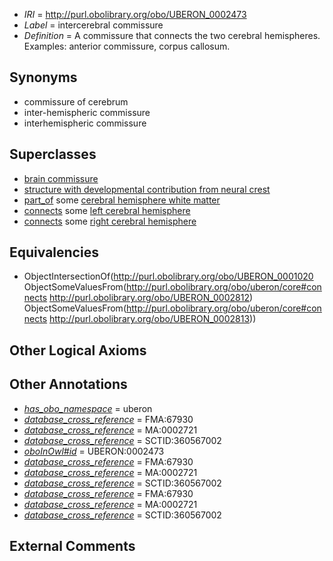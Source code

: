  * *IRI* = http://purl.obolibrary.org/obo/UBERON_0002473
 * *Label* = intercerebral commissure
 * *Definition* = A commissure that connects the two cerebral hemispheres. Examples: anterior commissure, corpus callosum.

## Synonyms

 * commissure of cerebrum
 * inter-hemispheric commissure
 * interhemispheric commissure

## Superclasses

 * [brain commissure](../../UBERON/70/UBERON_0005970.md)
 * [structure with developmental contribution from neural crest](../../UBERON/14/UBERON_0010314.md)
 * [part_of](../../BFO/50/BFO_0000050.md) some [cerebral hemisphere white matter](../../UBERON/37/UBERON_0002437.md)
 * [connects](../../ts/core#connects.md) some [left cerebral hemisphere](../../UBERON/12/UBERON_0002812.md)
 * [connects](../../ts/core#connects.md) some [right cerebral hemisphere](../../UBERON/13/UBERON_0002813.md)

## Equivalencies

 * ObjectIntersectionOf(<http://purl.obolibrary.org/obo/UBERON_0001020> ObjectSomeValuesFrom(<http://purl.obolibrary.org/obo/uberon/core#connects> <http://purl.obolibrary.org/obo/UBERON_0002812>) ObjectSomeValuesFrom(<http://purl.obolibrary.org/obo/uberon/core#connects> <http://purl.obolibrary.org/obo/UBERON_0002813>))

## Other Logical Axioms


## Other Annotations

 * *[has_obo_namespace](../../ce/oboInOwl#hasOBONamespace.md)* = uberon
 * *[database_cross_reference](../../ef/oboInOwl#hasDbXref.md)* = FMA:67930
 * *[database_cross_reference](../../ef/oboInOwl#hasDbXref.md)* = MA:0002721
 * *[database_cross_reference](../../ef/oboInOwl#hasDbXref.md)* = SCTID:360567002
 * *[oboInOwl#id](../../id/oboInOwl#id.md)* = UBERON:0002473
 * *[database_cross_reference](../../ef/oboInOwl#hasDbXref.md)* = FMA:67930
 * *[database_cross_reference](../../ef/oboInOwl#hasDbXref.md)* = MA:0002721
 * *[database_cross_reference](../../ef/oboInOwl#hasDbXref.md)* = SCTID:360567002
 * *[database_cross_reference](../../ef/oboInOwl#hasDbXref.md)* = FMA:67930
 * *[database_cross_reference](../../ef/oboInOwl#hasDbXref.md)* = MA:0002721
 * *[database_cross_reference](../../ef/oboInOwl#hasDbXref.md)* = SCTID:360567002

## External Comments

